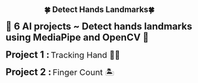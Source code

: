 <H2 style="text-align:center;">🍀 Detect Hands Landmarks🍀</H3>
<b style="font-size :25px;">
🌾 6 AI projects ~ Detect hands landmarks using MediaPipe and OpenCV 🌾
</b>
</br></br>
<b style="font-size :25px;">Project 1 :</b>
<span style="font-size :22px;">Tracking Hand 🖐🏻</span>
</br></br>
<b style="font-size :25px;">Project 2 :</b>
<span style="font-size :22px;">Finger Count 🏝️</span>
</br></br>